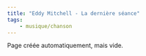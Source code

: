 ```yaml
---
title: "Eddy Mitchell - La dernière séance"
tags:
    - musique/chanson
---
```


Page créée automatiquement, mais vide.

